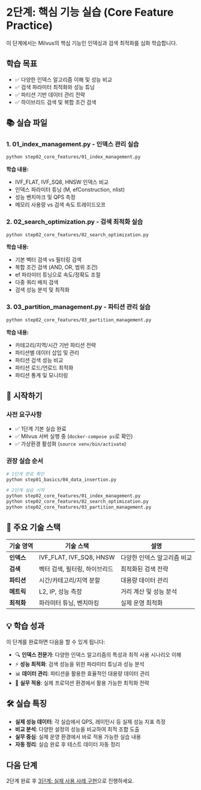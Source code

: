 # 2단계: 핵심 기능 실습 (Core Feature Practice)

이 단계에서는 Milvus의 핵심 기능인 인덱싱과 검색 최적화를 심화 학습합니다.

## 학습 목표

- ✅ 다양한 인덱스 알고리즘 이해 및 성능 비교
- ✅ 검색 파라미터 최적화와 성능 튜닝
- ✅ 파티션 기반 데이터 관리 전략
- ✅ 하이브리드 검색 및 복합 조건 검색

## 📚 실습 파일

### 1. **01_index_management.py** - 인덱스 관리 실습
```bash
python step02_core_features/01_index_management.py
```
**학습 내용:**
- IVF_FLAT, IVF_SQ8, HNSW 인덱스 비교
- 인덱스 파라미터 튜닝 (M, efConstruction, nlist)
- 성능 벤치마크 및 QPS 측정
- 메모리 사용량 vs 검색 속도 트레이드오프

### 2. **02_search_optimization.py** - 검색 최적화 실습  
```bash
python step02_core_features/02_search_optimization.py
```
**학습 내용:**
- 기본 벡터 검색 vs 필터링 검색
- 복합 조건 검색 (AND, OR, 범위 조건)
- ef 파라미터 튜닝으로 속도/정확도 조절
- 다중 쿼리 배치 검색
- 검색 성능 분석 및 최적화

### 3. **03_partition_management.py** - 파티션 관리 실습
```bash
python step02_core_features/03_partition_management.py
```
**학습 내용:**
- 카테고리/지역/시간 기반 파티션 전략
- 파티션별 데이터 삽입 및 관리
- 파티션 검색 성능 비교
- 파티션 로드/언로드 최적화
- 파티션 통계 및 모니터링

## 🚀 시작하기

### 사전 요구사항
- ✅ 1단계 기본 실습 완료
- ✅ Milvus 서버 실행 중 (`docker-compose ps`로 확인)
- ✅ 가상환경 활성화 (`source venv/bin/activate`)

### 권장 실습 순서
```bash
# 1단계 완료 확인
python step01_basics/04_data_insertion.py

# 2단계 실습 시작
python step02_core_features/01_index_management.py
python step02_core_features/02_search_optimization.py  
python step02_core_features/03_partition_management.py
```

## 🎯 주요 기술 스택

| 기술 영역 | 기술 스택 | 설명 |
|-----------|-----------|------|
| **인덱스** | IVF_FLAT, IVF_SQ8, HNSW | 다양한 인덱스 알고리즘 비교 |
| **검색** | 벡터 검색, 필터링, 하이브리드 | 최적화된 검색 전략 |
| **파티션** | 시간/카테고리/지역 분할 | 대용량 데이터 관리 |
| **메트릭** | L2, IP, 성능 측정 | 거리 계산 및 성능 분석 |
| **최적화** | 파라미터 튜닝, 벤치마킹 | 실제 운영 최적화 |

## 💡 학습 성과

이 단계를 완료하면 다음을 할 수 있게 됩니다:

- 🔍 **인덱스 전문가**: 다양한 인덱스 알고리즘의 특성과 최적 사용 시나리오 이해
- ⚡ **성능 최적화**: 검색 성능을 위한 파라미터 튜닝과 성능 분석
- 📊 **데이터 관리**: 파티션을 활용한 효율적인 대용량 데이터 관리
- 🔧 **실무 적용**: 실제 프로덕션 환경에서 활용 가능한 최적화 전략

## 🛠️ 실습 특징

- **실제 성능 데이터**: 각 실습에서 QPS, 레이턴시 등 실제 성능 지표 측정
- **비교 분석**: 다양한 설정의 성능을 비교하여 최적 조합 도출
- **실무 중심**: 실제 운영 환경에서 바로 적용 가능한 실습 내용
- **자동 정리**: 실습 완료 후 테스트 데이터 자동 정리

## 다음 단계

2단계 완료 후 [3단계: 실제 사용 사례 구현](../step03_use_cases/README.md)으로 진행하세요. 